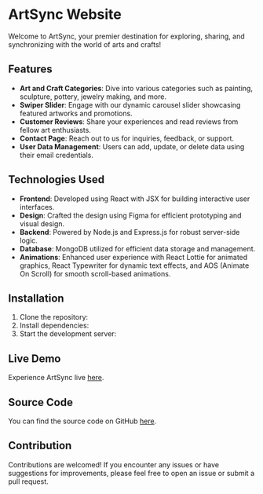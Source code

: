 # ArtSync Website

Welcome to ArtSync, your premier destination for exploring, sharing, and synchronizing with the world of arts and crafts!

## Features

- **Art and Craft Categories**: Dive into various categories such as painting, sculpture, pottery, jewelry making, and more.
- **Swiper Slider**: Engage with our dynamic carousel slider showcasing featured artworks and promotions.
- **Customer Reviews**: Share your experiences and read reviews from fellow art enthusiasts.
- **Contact Page**: Reach out to us for inquiries, feedback, or support.
- **User Data Management**: Users can add, update, or delete data using their email credentials.

## Technologies Used

- **Frontend**: Developed using React with JSX for building interactive user interfaces.
- **Design**: Crafted the design using Figma for efficient prototyping and visual design.
- **Backend**: Powered by Node.js and Express.js for robust server-side logic.
- **Database**: MongoDB utilized for efficient data storage and management.
- **Animations**: Enhanced user experience with React Lottie for animated graphics, React Typewriter for dynamic text effects, and AOS (Animate On Scroll) for smooth scroll-based animations.

## Installation

1. Clone the repository:
2. Install dependencies:
3. Start the development server:

## Live Demo

Experience ArtSync live [here](https://artsync-b902d.web.app).

## Source Code

You can find the source code on GitHub [here](https://github.com/programming-hero-web-course-4/B9A10-client-side-sahidDev09).

## Contribution

Contributions are welcomed! If you encounter any issues or have suggestions for improvements, please feel free to open an issue or submit a pull request.